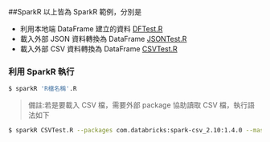 ##SparkR
以上皆為 SparkR 範例，分別是

- 利用本地端 DataFrame 建立的資料 [DFTest.R](https://github.com/imac-cloud/NFU-spark-training/blob/master/examples/SparkSQL/SparkR/DFTest.R)
- 載入外部 JSON 資料轉換為 DataFrame [JSONTest.R](https://github.com/imac-cloud/NFU-spark-training/blob/master/examples/SparkSQL/SparkR/JsonTest.R)
- 載入外部 CSV 資料轉換為 DataFrame [CSVTest.R](https://github.com/imac-cloud/NFU-spark-training/blob/master/examples/SparkSQL/SparkR/CSVTest.R)

### 利用 SparkR 執行

```sh
$ sparkR 'R檔名稱'.R
```

>備註:若是要載入 CSV 檔，需要外部 package 協助讀取 CSV 檔，執行語法如下

```sh
$ sparkR CSVTest.R --packages com.databricks:spark-csv_2.10:1.4.0 --master local
```